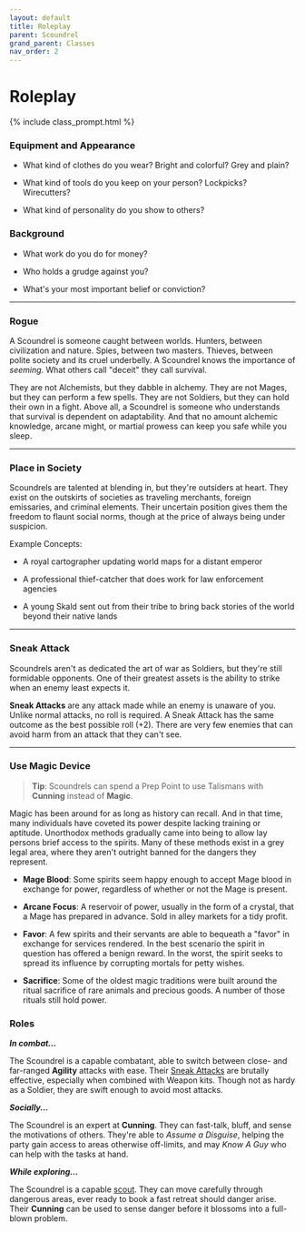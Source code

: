 ```yaml
---
layout: default
title: Roleplay
parent: Scoundrel
grand_parent: Classes
nav_order: 2
---
```


# Roleplay

{% include class_prompt.html %}

### Equipment and Appearance

- What kind of clothes do you wear? Bright and colorful? Grey and plain?

- What kind of tools do you keep on your person? Lockpicks? Wirecutters?

- What kind of personality do you show to others?

### Background

- What work do you do for money?

- Who holds a grudge against you?

- What's your most important belief or conviction?

---

### Rogue

A Scoundrel is someone caught between worlds. Hunters, between civilization and nature. Spies, between two masters. Thieves, between polite society and its cruel underbelly. A Scoundrel knows the importance of _seeming_. What others call "deceit" they call survival.

They are not Alchemists, but they dabble in alchemy. They are not Mages, but they can perform a few spells. They are not Soldiers, but they can hold their own in a fight. Above all, a Scoundrel is someone who understands that survival is dependent on adaptability. And that no amount alchemic knowledge, arcane might, or martial prowess can keep you safe while you sleep.

---

### Place in Society

Scoundrels are talented at blending in, but they're outsiders at heart. They exist on the outskirts of societies as traveling merchants, foreign emissaries, and criminal elements. Their uncertain position gives them the freedom to flaunt social norms, though at the price of always being under suspicion.

Example Concepts:

- A royal cartographer updating world maps for a distant emperor

- A professional thief-catcher that does work for law enforcement agencies

- A young Skald sent out from their tribe to bring back stories of the world beyond their native lands

---

### Sneak Attack

Scoundrels aren't as dedicated the art of war as Soldiers, but they're still formidable opponents. One of their greatest assets is the ability to strike when an enemy least expects it.

**Sneak Attacks** are any attack made while an enemy is unaware of you. Unlike normal attacks, no roll is required. A Sneak Attack has the same outcome as the best possible roll (+2). There are very few enemies that can avoid harm from an attack that they can't see.

---

### Use Magic Device

> **Tip**: Scoundrels can spend a Prep Point to use Talismans with **<span style="color: {{ site.scoundrel_color }}">Cunning</span>** instead of **<span style="color: {{ site.mage_color }}">Magic</span>**.

Magic has been around for as long as history can recall. And in that time, many individuals have coveted its power despite lacking training or aptitude. Unorthodox methods gradually came into being to allow lay persons brief access to the spirits. Many of these methods exist in a grey legal area, where they aren't outright banned for the dangers they represent.

- **Mage Blood**: Some spirits seem happy enough to accept Mage blood in exchange for power, regardless of whether or not the Mage is present.

- **Arcane Focus**: A reservoir of power, usually in the form of a crystal, that a Mage has prepared in advance. Sold in alley markets for a tidy profit.

- **Favor**: A few spirits and their servants are able to bequeath a "favor" in exchange for services rendered. In the best scenario the spirit in question has offered a benign reward. In the worst, the spirit seeks to spread its influence by corrupting mortals for petty wishes.

- **Sacrifice**: Some of the oldest magic traditions were built around the ritual sacrifice of rare animals and precious goods. A number of those rituals still hold power.

### Roles

**_In combat..._**

The Scoundrel is a capable combatant, able to switch between close- and far-ranged **<span style="color: {{ site.scoundrel_color }}">Agility</span>** attacks with ease. Their [Sneak Attacks](../../adventuring/exploration/stealth.html) are brutally effective, especially when combined with Weapon kits. Though not as hardy as a Soldier, they are swift enough to avoid most attacks.

**_Socially..._**

The Scoundrel is an expert at **<span style="color: {{ site.scoundrel_color }}">Cunning</span>**. They can fast-talk, bluff, and sense the motivations of others. They're able to _Assume a Disguise_, helping the party gain access to areas otherwise off-limits, and may _Know A Guy_ who can help with the tasks at hand.

**_While exploring..._**

The Scoundrel is a capable [scout](../../adventuring/exploration/stealth.html). They can move carefully through dangerous areas, ever ready to book a fast retreat should danger arise. Their **<span style="color: {{ site.scoundrel_color }}">Cunning</span>** can be used to sense danger before it blossoms into a full-blown problem.
